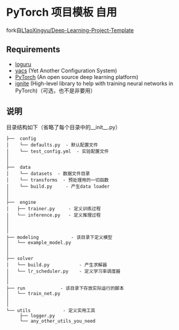 # PyTorch 项目模板 自用

fork自[L1aoXingyu/Deep-Learning-Project-Template](https://github.com/L1aoXingyu/Deep-Learning-Project-Template)

## Requirements

- [loguru](https://github.com/Delgan/loguru)
- [yacs](https://github.com/rbgirshick/yacs) (Yet Another Configuration System)
- [PyTorch](https://pytorch.org/) (An open source deep learning platform)
- [ignite](https://github.com/pytorch/ignite) (High-level library to help with training neural networks in PyTorch)（可选，也不是非要用）

## 说明

目录结构如下（省略了每个目录中的__init__.py）

```shell
├──  config
│    └── defaults.py  - 默认配置文件
│    └── test_config.yml  - 实验配置文件
│ 
│
├──  data  
│    └── datasets  - 数据文件目录
│    └── transforms  - 预处理用的一切函数
│    └── build.py     - 产生data loader
│
│
├──  engine
│   ├── trainer.py     - 定义训练过程
│   └── inference.py   - 定义推理过程
│
│
│
├── modeling            - 该目录下定义模型
│   └── example_model.py
│
│
├── solver             
│   └── build.py           - 产生求解器
│   └── lr_scheduler.py    - 定义学习率调度器
│   
│ 
├── run             - 该目录下存放实际运行的脚本
│   └── train_net.py
│   
│ 
└── utils            - 定义实用工具
     ├── logger.py
     └── any_other_utils_you_need
```
